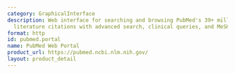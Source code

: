 ```yaml
---
category: GraphicalInterface
description: Web interface for searching and browsing PubMed's 39+ million biomedical
  literature citations with advanced search, clinical queries, and MeSH database integration
format: http
id: pubmed.portal
name: PubMed Web Portal
product_url: https://pubmed.ncbi.nlm.nih.gov/
layout: product_detail
---
```

